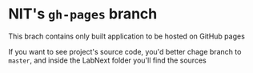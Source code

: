 # NIT's `gh-pages` branch

This brach contains only built application to be hosted on GitHub pages

If you want to see project's source code, you'd better chage branch to `master`, and inside the LabNext folder you'll find the sources
